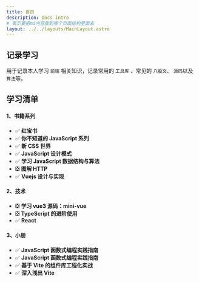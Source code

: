 ```yaml
---
title: 首页
description: Docs intro
# 表示要把md内容放到哪个页面结构里面去
layout: ../../layouts/MainLayout.astro
---
```


## 记录学习

用于记录本人学习 `前端` 相关知识，记录常用的 `工具库` 、常见的 `八股文`、 `源码`以及`算法`等。

## **学习清单**

#### 1、书籍系列

- ✅ **红宝书**
- ✅ **你不知道的 JavaScript 系列**
- ✅ **新 CSS 世界**
- ✅ **JavaScript 设计模式**
- ✅ **学习 JavaScript 数据结构与算法**
- ❎ **图解 HTTP**
- ✅ **Vuejs 设计与实现**

#### 2、技术

- ❎ **学习 vue3 源码：mini-vue**
- ❎ **TypeScript 的进阶使用**
- ✅ **React**

#### 3、小册

- ✅ **JavaScript 函数式编程实践指南**
- ✅ **JavaScript 函数式编程实践指南**
- ✅ **基于 Vite 的组件库工程化实战**
- ✅ **深入浅出 Vite**

<!-- ## 正在产出！

<img src="https://github.githubassets.com/favicons/favicon.svg" alt="gitHub 的 logo">：[github](https://github.com/yang-xianzhu)主页

<img src="https://lf3-cdn-tos.bytescm.com/obj/static/xitu_juejin_web//static/favicons/favicon-32x32.png" style='vertcal-align:middle' width="25" alt="掘金 的 logo"/> ： [掘金](https://juejin.cn/)主页 -->
